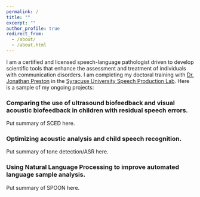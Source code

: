 ```yaml
---
permalink: /
title: ""
excerpt: ""
author_profile: true
redirect_from: 
  - /about/
  - /about.html
---
```


I am a certified and licensed speech-language pathologist driven to develop scientific tools that enhance the assessment and treatment of individuals with communication disorders. I am completing my doctoral training with [Dr. Jonathan Preston](https://thecollege.syr.edu/people/faculty/preston-jonathan-l/) in the [Syracuse University Speech Production Lab](http://speechproductionlab.syr.edu/). Here is a sample of my ongoing projects:

### Comparing the use of ultrasound biofeedback and visual acoustic biofeedback in children with residual speech errors.

Put summary of SCED here.

### Optimizing acoustic analysis and child speech recognition.

Put summary of tone detection/ASR here.

### Using Natural Language Processing to improve automated language sample analysis.

Put summary of SPOON here. 


